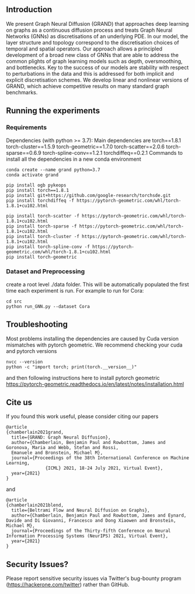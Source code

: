 ## Introduction

We present Graph Neural Diffusion (GRAND)
that approaches deep learning on graphs as a continuous diffusion process and treats Graph Neural
Networks (GNNs) as discretisations of an underlying PDE. In our model, the layer structure and
topology correspond to the discretisation choices
of temporal and spatial operators. Our approach allows a principled development of a broad new
class of GNNs that are able to address the common plights of graph learning models such as
depth, oversmoothing, and bottlenecks. Key to
the success of our models are stability with respect to perturbations in the data and this is addressed for both 
implicit and explicit discretisation schemes. We develop linear and nonlinear
versions of GRAND, which achieve competitive results on many standard graph benchmarks.

## Running the experiments

### Requirements
Dependencies (with python >= 3.7):
Main dependencies are
torch==1.8.1
torch-cluster==1.5.9
torch-geometric==1.7.0
torch-scatter==2.0.6
torch-sparse==0.6.9
torch-spline-conv==1.2.1
torchdiffeq==0.2.1
Commands to install all the dependencies in a new conda environment
```
conda create --name grand python=3.7
conda activate grand

pip install ogb pykeops
pip install torch==1.8.1
pip install git+https://github.com/google-research/torchsde.git
pip install torchdiffeq -f https://pytorch-geometric.com/whl/torch-1.8.1+cu102.html

pip install torch-scatter -f https://pytorch-geometric.com/whl/torch-1.8.1+cu102.html
pip install torch-sparse -f https://pytorch-geometric.com/whl/torch-1.8.1+cu102.html
pip install torch-cluster -f https://pytorch-geometric.com/whl/torch-1.8.1+cu102.html
pip install torch-spline-conv -f https://pytorch-geometric.com/whl/torch-1.8.1+cu102.html
pip install torch-geometric
```

### Dataset and Preprocessing
create a root level ./data folder. This will be automatically populated the first time each experiment is run.
For example to run for Cora:
```
cd src
python run_GNN.py --dataset Cora 
```

## Troubleshooting 

Most problems installing the dependencies are caused by Cuda version mismatches with pytorch geometric. We recommend checking your cuda and pytorch versions
```
nvcc --version
python -c "import torch; print(torch.__version__)"
```
and then following instructions here to install pytorch geometric
https://pytorch-geometric.readthedocs.io/en/latest/notes/installation.html

## Cite us
If you found this work useful, please consider citing our papers
```
@article
{chamberlain2021grand,
  title={GRAND: Graph Neural Diffusion},
  author={Chamberlain, Benjamin Paul and Rowbottom, James and Goronova, Maria and Webb, Stefan and Rossi, 
  Emanuele and Bronstein, Michael M},
  journal={Proceedings of the 38th International Conference on Machine Learning,
               {ICML} 2021, 18-24 July 2021, Virtual Event},
  year={2021}
}
```
and
```
@article
{chamberlain2021blend,
  title={Beltrami Flow and Neural Diffusion on Graphs},
  author={Chamberlain, Benjamin Paul and Rowbottom, James and Eynard, Davide and Di Giovanni, Francesco and Dong Xiaowen and Bronstein, Michael M},
  journal={Proceedings of the Thirty-fifth Conference on Neural Information Processing Systems (NeurIPS) 2021, Virtual Event},
  year={2021}
}
```




## Security Issues?
Please report sensitive security issues via Twitter's bug-bounty program (https://hackerone.com/twitter) rather than GitHub.

